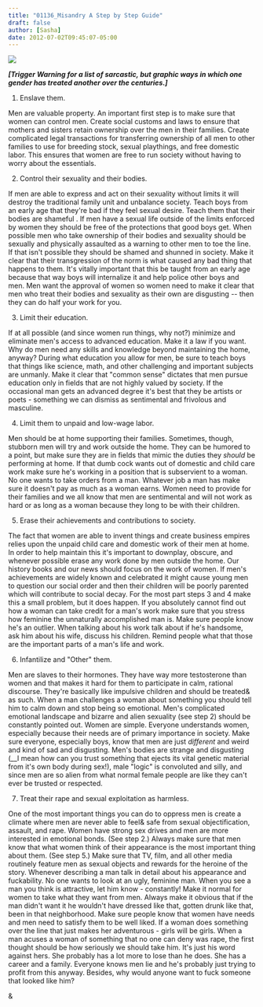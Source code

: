 ```yaml
---
title: "01136_Misandry A Step by Step Guide"
draft: false
author: [Sasha]
date: 2012-07-02T09:45:07-05:00
---
```


![](http://www.morethanmen.org/wp-content/uploads/2012/06/aa-gynocracy-flag-300x2851.jpg)

___[Trigger Warning for a list of sarcastic, but graphic ways in which one gender has treated another over the centuries.]___



1. Enslave them.

Men are valuable property. An important first step is to make sure that women can control men. Create social customs and laws to ensure that mothers and sisters retain ownership over the men in their families. Create complicated legal transactions for transferring ownership of all men to other families to use for breeding stock, sexual playthings, and free domestic labor. This ensures that women are free to run society without having to worry about the essentials.

2. Control their sexuality and their bodies.

If men are able to express and act on their sexuality without limits it will destroy the traditional family unit and unbalance society. Teach boys from an early age that they're bad if they feel sexual desire. Teach them that their bodies are shameful . If men have a sexual life outside of the limits enforced by women they should be free of the protections that good boys get. When possible men who take ownership of their bodies and sexuality should be sexually and physically assaulted as a warning to other men to toe the line. If that isn't possible they should be shamed and shunned in society. Make it clear that their transgression of the norm is what caused any bad thing that happens to them. It's vitally important that this be taught from an early age because that way boys will internalize it and help police other boys and men. Men want the approval of women so women need to make it clear that men who treat their bodies and sexuality as their own are disgusting -- then they can do half your work for you.

3. Limit their education.

If at all possible (and since women run things, why not?) minimize and eliminate men's access to advanced education. Make it a law if you want. Why do men need any skills and knowledge beyond maintaining the home, anyway? During what education you allow for men, be sure to teach boys that things like science, math, and other challenging and important subjects are unmanly. Make it clear that "common sense" dictates that men pursue education only in fields that are not highly valued by society. If the occasional man gets an advanced degree it's best that they be artists or poets - something we can dismiss as sentimental and frivolous and masculine.

4. Limit them to unpaid and low-wage labor.

Men should be at home supporting their families. Sometimes, though, stubborn men will try and work outside the home. They can be humored to a point, but make sure they are in fields that mimic the duties they _should_ be performing at home. If that dumb cock wants out of domestic and child care work make sure he's working in a position that is subservient to a woman. No one wants to take orders from a man. Whatever job a man has make sure it doesn't pay as much as a woman earns. Women need to provide for their families and we all know that men are sentimental and will not work as hard or as long as a woman because they long to be with their children.

5. Erase their achievements and contributions to society.

The fact that women are able to invent things and create business empires relies upon the unpaid child care and domestic work of their men at home. In order to help maintain this it's important to downplay, obscure, and whenever possible erase any work done by men outside the home. Our history books and our news should focus on the work of women. If men's achievements are widely known and celebrated it might cause young men to question our social order and then their children will be poorly parented which will contribute to social decay. For the most part steps 3 and 4 make this a small problem, but it does happen. If you absolutely cannot find out how a woman can take credit for a man's work make sure that you stress how feminine the unnaturally accomplished man is. Make sure people know he's an outlier. When talking about his work talk about if he's handsome, ask him about his wife, discuss his children. Remind people what that those are the important parts of a man's life and work.

6. Infantilize and "Other" them.

Men are slaves to their hormones. They have way more testosterone than women and that makes it hard for them to participate in calm, rational discourse. They're basically like impulsive children and should be treated&  as such. When a man challenges a woman about something you should tell him to calm down and stop being so emotional. Men's complicated emotional landscape and bizarre and alien sexuality (see step 2) should be constantly pointed out. Women are simple. Everyone understands women, especially because their needs are of primary importance in society. Make sure everyone, especially boys, know that men are just _different_ and weird and kind of sad and disgusting. Men's bodies are strange and disgusting (__I mean how can you trust something that ejects its vital genetic material from it's own body during sex!), male "logic" is convoluted and silly, and since men are so alien from what normal female people are like they can't ever be trusted or respected.

7. Treat their rape and sexual exploitation as harmless.

One of the most important things you can do to oppress men is create a climate where men are never able to feel&  safe from sexual objectification, assault, and rape. Women have strong sex drives and men are more interested in emotional bonds. (See step 2.) Always make sure that men know that what women think of their appearance is the most important thing about them. (See step 5.) Make sure that TV, film, and all other media routinely feature men as sexual objects and rewards for the heroine of the story. Whenever describing a man talk in detail about his appearance and fuckability. No one wants to look at an ugly, feminine man. When you see a man you think is attractive, let him know - constantly! Make it normal for women to take what they want from men. Always make it obvious that if the man didn't want it he wouldn't have dressed like that, gotten drunk like that, been in that neighborhood. Make sure people know that women have needs and men need to satisfy them to be well liked. If a woman does something over the line that just makes her adventurous - girls will be girls. When a man acuses a woman of something that no one can deny was rape, the first thought should be how seriously we should take him. It's just his word against hers. She probably has a lot more to lose than he does. She has a career and a family. Everyone knows men lie and he's probably just trying to profit from this anyway. Besides, why would anyone want to fuck someone that looked like him?

& 